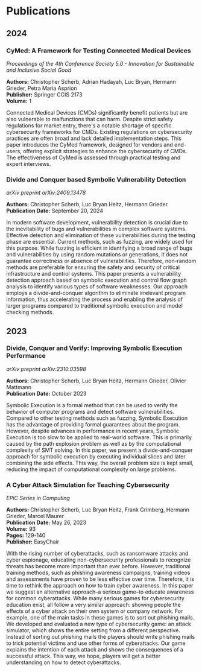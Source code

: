 # Publications

## 2024

### CyMed: A Framework for Testing Connected Medical Devices
*Proceedings of the 4th Conference Society 5.0 - Innovation for Sustainable and Inclusive Social Good*

**Authors:** Christopher Scherb, Adrian Hadayah, Luc Bryan, Hermann Grieder, Petra Maria Asprion  
**Publisher:** Springer CCIS 2173  
**Volume:** 1

Connected Medical Devices (CMDs) significantly benefit patients but are also vulnerable to malfunctions that can harm. Despite strict safety regulations for market entry, there's a notable shortage of specific cybersecurity frameworks for CMDs. Existing regulations on cybersecurity practices are often broad and lack detailed implementation steps. This paper introduces the CyMed framework, designed for vendors and end-users, offering explicit strategies to enhance the cybersecurity of CMDs. The effectiveness of CyMed is assessed through practical testing and expert interviews.

### Divide and Conquer based Symbolic Vulnerability Detection
*arXiv preprint arXiv:2409.13478*

**Authors:** Christopher Scherb, Luc Bryan Heitz, Hermann Grieder  
**Publication Date:** September 20, 2024

In modern software development, vulnerability detection is crucial due to the inevitability of bugs and vulnerabilities in complex software systems. Effective detection and elimination of these vulnerabilities during the testing phase are essential. Current methods, such as fuzzing, are widely used for this purpose. While fuzzing is efficient in identifying a broad range of bugs and vulnerabilities by using random mutations or generations, it does not guarantee correctness or absence of vulnerabilities. Therefore, non-random methods are preferable for ensuring the safety and security of critical infrastructure and control systems. This paper presents a vulnerability detection approach based on symbolic execution and control flow graph analysis to identify various types of software weaknesses. Our approach employs a divide-and-conquer algorithm to eliminate irrelevant program information, thus accelerating the process and enabling the analysis of larger programs compared to traditional symbolic execution and model checking methods.

## 2023

### Divide, Conquer and Verify: Improving Symbolic Execution Performance
*arXiv preprint arXiv:2310.03598*

**Authors:** Christopher Scherb, Luc Bryan Heitz, Hermann Grieder, Olivier Mattmann  
**Publication Date:** October 2023

Symbolic Execution is a formal method that can be used to verify the behavior of computer programs and detect software vulnerabilities. Compared to other testing methods such as fuzzing, Symbolic Execution has the advantage of providing formal guarantees about the program. However, despite advances in performance in recent years, Symbolic Execution is too slow to be applied to real-world software. This is primarily caused by the path explosion problem as well as by the computational complexity of SMT solving. In this paper, we present a divide-and-conquer approach for symbolic execution by executing individual slices and later combining the side effects. This way, the overall problem size is kept small, reducing the impact of computational complexity on large problems.

### A Cyber Attack Simulation for Teaching Cybersecurity
*EPiC Series in Computing*

**Authors:** Christopher Scherb, Luc Bryan Heitz, Frank Grimberg, Hermann Grieder, Marcel Maurer  
**Publication Date:** May 26, 2023  
**Volume:** 93  
**Pages:** 129-140  
**Publisher:** EasyChair

With the rising number of cyberattacks, such as ransomware attacks and cyber espionage, educating non-cybersecurity professionals to recognize threats has become more important than ever before. However, traditional training methods, such as phishing awareness campaigns, training videos and assessments have proven to be less effective over time. Therefore, it is time to rethink the approach on how to train cyber awareness. In this paper we suggest an alternative approach–a serious game–to educate awareness for common cyberattacks. While many serious games for cybersecurity education exist, all follow a very similar approach: showing people the effects of a cyber attack on their own system or company network. For example, one of the main tasks in these games is to sort out phishing mails. We developed and evaluated a new type of cybersecurity game: an attack simulator, which shows the entire setting from a different perspective. Instead of sorting out phishing mails the players should write phishing mails to trick potential victims and use other forms of cyberattacks. Our game explains the intention of each attack and shows the consequences of a successful attack. This way, we hope, players will get a better understanding on how to detect cyberattacks.
